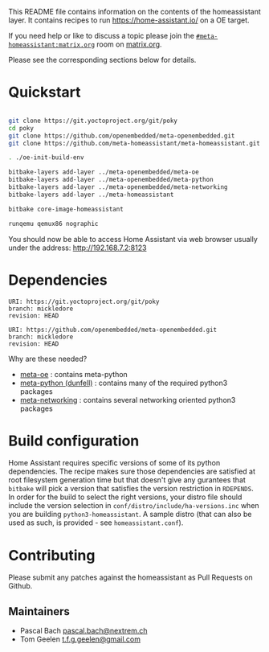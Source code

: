 This README file contains information on the contents of the
homeassistant layer. It contains recipes to run https://home-assistant.io/
on a OE target.

If you need help or like to discuss a topic please join the [`#meta-homeassistant:matrix.org`](https://matrix.to/#/#meta-homeassistant:matrix.org) room on [matrix.org](https://matrix.org/).


Please see the corresponding sections below for details.

# Quickstart

```sh

git clone https://git.yoctoproject.org/git/poky
cd poky
git clone https://github.com/openembedded/meta-openembedded.git
git clone https://github.com/meta-homeassistant/meta-homeassistant.git

. ./oe-init-build-env

bitbake-layers add-layer ../meta-openembedded/meta-oe
bitbake-layers add-layer ../meta-openembedded/meta-python
bitbake-layers add-layer ../meta-openembedded/meta-networking
bitbake-layers add-layer ../meta-homeassistant

bitbake core-image-homeassistant

runqemu qemux86 nographic

```

You should now be able to access Home Assistant via web browser usually under the address: http://192.168.7.2:8123

# Dependencies

```
URI: https://git.yoctoproject.org/git/poky
branch: mickledore
revision: HEAD

URI: https://github.com/openembedded/meta-openembedded.git
branch: mickledore
revision: HEAD
```

Why are these needed?

- [meta-oe](https://github.com/openembedded/meta-openembedded/tree/mickledore/meta-oe) : contains meta-python
- [meta-python (dunfell)](https://github.com/openembedded/meta-openembedded/tree/mickledore/meta-python) : contains many of the required python3 packages
- [meta-networking](https://github.com/openembedded/meta-openembedded/tree/mickledore/meta-networking) : contains several networking oriented python3 packages

# Build configuration

Home Assistant requires specific versions of some of its python dependencies. The recipe makes sure those dependencies are satisfied at root filesystem generation time but that doesn't give any gurantees that `bitbake` will pick a version that satisfies the version restriction in `RDEPENDS`. In order for the build to select the right versions, your distro file should include the version selection in `conf/distro/include/ha-versions.inc` when you are building `python3-homeassistant`. A sample distro (that can also be used as such, is provided - see `homeassistant.conf`).

# Contributing

Please submit any patches against the homeassistant as Pull Requests on Github.

## Maintainers

* Pascal Bach <pascal.bach@nextrem.ch>
* Tom Geelen <t.f.g.geelen@gmail.com>

